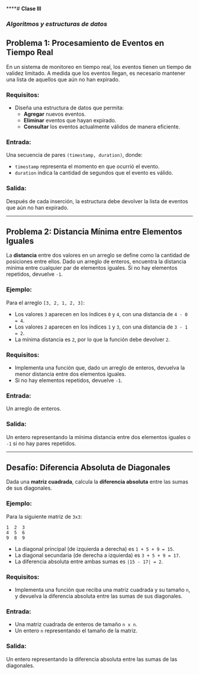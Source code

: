 ****# **Clase III**  
### *Algoritmos y estructuras de datos*  

## **Problema 1: Procesamiento de Eventos en Tiempo Real**  

En un sistema de monitoreo en tiempo real, los eventos tienen un tiempo de validez limitado. A medida que los eventos llegan, es necesario mantener una lista de aquellos que aún no han expirado.  

### **Requisitos:**  
- Diseña una estructura de datos que permita:  
  - **Agregar** nuevos eventos.  
  - **Eliminar** eventos que hayan expirado.  
  - **Consultar** los eventos actualmente válidos de manera eficiente.  

### **Entrada:**  
Una secuencia de pares `(timestamp, duration)`, donde:  
- `timestamp` representa el momento en que ocurrió el evento.  
- `duration` indica la cantidad de segundos que el evento es válido.  

### **Salida:**  
Después de cada inserción, la estructura debe devolver la lista de eventos que aún no han expirado.  

---

## **Problema 2: Distancia Mínima entre Elementos Iguales**  

La **distancia** entre dos valores en un arreglo se define como la cantidad de posiciones entre ellos. Dado un arreglo de enteros, encuentra la distancia mínima entre cualquier par de elementos iguales. Si no hay elementos repetidos, devuelve `-1`.  

### **Ejemplo:**  
Para el arreglo `[3, 2, 1, 2, 3]`:  
- Los valores `3` aparecen en los índices `0` y `4`, con una distancia de `4 - 0 = 4`.  
- Los valores `2` aparecen en los índices `1` y `3`, con una distancia de `3 - 1 = 2`.  
- La mínima distancia es `2`, por lo que la función debe devolver `2`.  

### **Requisitos:**  
- Implementa una función que, dado un arreglo de enteros, devuelva la menor distancia entre dos elementos iguales.  
- Si no hay elementos repetidos, devuelve `-1`.  

### **Entrada:**  
Un arreglo de enteros.  

### **Salida:**  
Un entero representando la mínima distancia entre dos elementos iguales o `-1` si no hay pares repetidos.  

---

## **Desafío: Diferencia Absoluta de Diagonales**  

Dada una **matriz cuadrada**, calcula la **diferencia absoluta** entre las sumas de sus diagonales.  

### **Ejemplo:**  
Para la siguiente matriz de `3x3`:  

```
1  2  3  
4  5  6  
9  8  9  
```
- La diagonal principal (de izquierda a derecha) es `1 + 5 + 9 = 15`.  
- La diagonal secundaria (de derecha a izquierda) es `3 + 5 + 9 = 17`.  
- La diferencia absoluta entre ambas sumas es `|15 - 17| = 2`.  

### **Requisitos:**  
- Implementa una función que reciba una matriz cuadrada y su tamaño `n`, y devuelva la diferencia absoluta entre las sumas de sus diagonales.  

### **Entrada:**  
- Una matriz cuadrada de enteros de tamaño `n x n`.  
- Un entero `n` representando el tamaño de la matriz.  

### **Salida:**  
Un entero representando la diferencia absoluta entre las sumas de las diagonales.